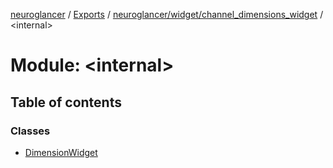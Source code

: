 [neuroglancer](../README.md) / [Exports](../modules.md) / [neuroglancer/widget/channel\_dimensions\_widget](neuroglancer_widget_channel_dimensions_widget.md) / <internal\>

# Module: <internal\>

## Table of contents

### Classes

- [DimensionWidget](../classes/neuroglancer_widget_channel_dimensions_widget._internal_.DimensionWidget.md)
